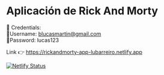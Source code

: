 # Aplicación de Rick And Morty

🪪 Credentials: <br>
🔹Username: blucasmartin@gmail.com <br>
🔹Password: lucas123

Link 👉 https://rickandmorty-app-lubarreiro.netlify.app

[![Netlify Status](https://api.netlify.com/api/v1/badges/8b1ef8ab-4917-489d-819f-a09c1165f789/deploy-status)](https://app.netlify.com/sites/netbook-community-project/deploys)
